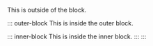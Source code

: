 This is outside of the block.

::: outer-block
This is inside the outer block.

::: inner-block
This is inside the inner block.
:::
:::